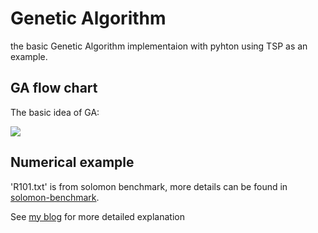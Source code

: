 # Genetic Algorithm
the basic Genetic Algorithm implementaion with pyhton using TSP as an example.


## GA flow chart
The basic idea of GA:

![](https://img-blog.csdnimg.cn/20210331202449553.png?x-oss-process=image/watermark,type_ZmFuZ3poZW5naGVpdGk,shadow_10,text_aHR0cHM6Ly9ibG9nLmNzZG4ubmV0L0RDWFk3MQ==,size_16,color_FFFFFF,t_70)



## Numerical example
'R101.txt' is from solomon benchmark, more details can be found in [solomon-benchmark](https://www.sintef.no/projectweb/top/vrptw/solomon-benchmark/).



See [my blog](https://blog.csdn.net/DCXY71/article/details/110727046?spm=1001.2014.3001.5501) for more detailed explanation


